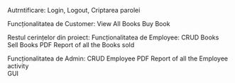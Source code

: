 Autrntificare: Login, Logout, Criptarea parolei

Funcționalitatea de Customer: 
View All Books
Buy Book

Restul cerințelor din proiect:
Funcționalitatea de Employee:
CRUD Books
Sell Books
PDF Report of all the Books sold

Funcționalitatea de Admin:
CRUD Employee
PDF Report of all the Employee activity    
GUI
